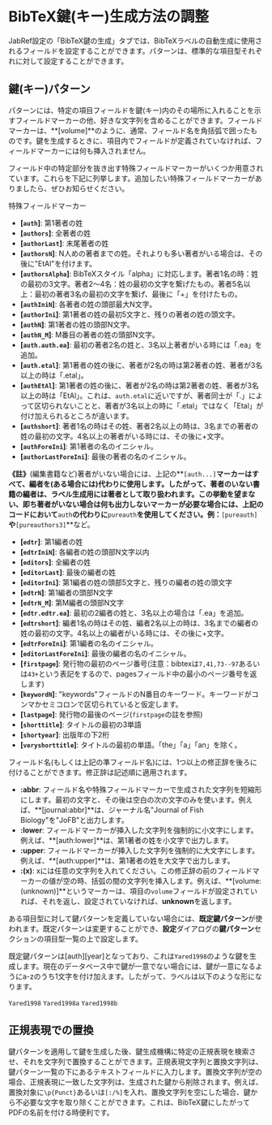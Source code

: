 BibTeX鍵(キー)生成方法の調整
============================

JabRef設定の「BibTeX鍵の生成」タブでは、BibTeXラベルの自動生成に使用されるフィールドを設定することができます。パターンは、標準的な項目型それぞれに対して設定することができます。

鍵(キー)パターン
----------------

パターンには、特定の項目フィールドを鍵(キー)内のその場所に入れることを示すフィールドマーカーの他、好きな文字列を含めることができます。フィールドマーカーは、**\[volume\]**のように、通常、フィールド名を角括弧で囲ったものです。鍵を生成するときに、項目内でフィールドが定義されていなければ、フィールドマーカーには何も挿入されません。

フィールド中の特定部分を抜き出す特殊フィールドマーカーがいくつか用意されています。これらを下記に列挙します。追加したい特殊フィールドマーカーがありましたら、ぜひお知らせください。

特殊フィールドマーカー

-   **\[`auth`\]**: 第1著者の姓
-   **\[`authors`\]**: 全著者の姓
-   **\[`authorLast`\]**: 末尾著者の姓
-   **\[`authorsN`\]**: N人めの著者までの姓。それよりも多い著者がいる場合は、その後に"EtAl"を付けます。
-   **\[`authorsAlpha`\]**: BibTeXスタイル「alpha」に対応します。著者1名の時：姓の最初の3文字。著者2〜4名：姓の最初の文字を繋げたもの。著者5名以上：最初の著者3名の最初の文字を繋げ、最後に「+」を付けたもの。
-   **\[`authIniN`\]**: 各著者の姓の頭部最大N文字。
-   **\[`authorIni`\]**: 第1著者の姓の最初5文字と、残りの著者の姓の頭文字。
-   **\[`authN`\]**: 第1著者の姓の頭部N文字。
-   **\[`authN_M`\]**: M番目の著者の姓の頭部N文字。
-   **\[`auth.auth.ea`\]**: 最初の著者2名の姓と、3名以上著者がいる時には「.ea」を追加。
-   **\[`auth.etal`\]**: 第1著者の姓の後に、著者が2名の時は第2著者の姓、著者が3名以上の時は「.etal」。
-   **\[`authEtAl`\]**: 第1著者の姓の後に、著者が2名の時は第2著者の姓、著者が3名以上の時は「EtAl」。これは、`auth.etal`に近いですが、著者同士が「.」によって区切られないことと、著者が3名以上の時に「.etal」ではなく「Etal」が付け加えられるところが違います。
-   **\[`authshort`\]**: 著者1名の時はその姓、著者2名以上の時は、3名までの著者の姓の最初の文字。4名以上の著者がいる時には、その後に+文字。
-   **\[`authForeIni`\]**: 第1著者の名のイニシャル。
-   **\[`authorLastForeIni`\]**: 最後の著者の名のイニシャル。

**《註》**(編集書籍など)著者がいない場合には、上記の**`[auth...]`**マーカーはすべて、編者を(ある場合には)代わりに使用します。したがって、著者のいない書籍の編者は、ラベル生成用には著者として取り扱われます。この挙動を望まない、即ち著者がいない場合は何も出力しないマーカーが必要な場合には、上記のコードにおいて**`auth`**の代わりに**`pureauth`**を使用してください。例：**`[pureauth]`**や**`[pureauthors3]`**など。

-   **\[`edtr`\]**: 第1編者の姓
-   **\[`edtrIniN`\]**: 各編者の姓の頭部N文字以内
-   **\[`editors`\]**: 全編者の姓
-   **\[`editorLast`\]**: 最後の編者の姓
-   **\[`editorIni`\]**: 第1編者の姓の頭部5文字と、残りの編者の姓の頭文字
-   **\[`edtrN`\]**: 第1編者の頭部N文字
-   **\[`edtrN_M`\]**: 第M編者の頭部N文字
-   **\[`edtr.edtr.ea`\]**: 最初の2編者の姓と、3名以上の場合は「.ea」を追加。
-   **\[`edtrshort`\]**: 編者1名の時はその姓、編者2名以上の時は、3名までの編者の姓の最初の文字。4名以上の編者がいる時には、その後に+文字。
-   **\[`edtrForeIni`\]**: 第1編者の名のイニシャル。
-   **\[`editorLastForeIni`\]**: 最後の編者の名のイニシャル。
-   **\[`firstpage`\]**: 発行物の最初のページ番号(注意：bibtexは`7,41,73--97`あるいは`43+`という表記をするので、pagesフィールド中の最小のページ番号を返します)
-   **\[`keywordN`\]**: "keywords"フィールドのN番目のキーワード。キーワードがコンマかセミコロンで区切られていると仮定します。
-   **\[`lastpage`\]**: 発行物の最後のページ(`firstpage`の註を参照)
-   **\[`shorttitle`\]**: タイトルの最初の3単語
-   **\[`shortyear`\]**: 出版年の下2桁
-   **\[`veryshorttitle`\]**: タイトルの最初の単語。「the」「a」「an」を除く。

フィールド名(もしくは上記の準フィールド名)には、1つ以上の修正辞を後ろに付けることができます。修正辞は記述順に適用されます。

-   **:abbr**: フィールド名や特殊フィールドマーカーで生成された文字列を短縮形にします。最初の文字と、その後は空白の次の文字のみを使います。例えば、**\[journal:abbr\]**は、ジャーナル名"Journal of Fish Biology"を"JoFB"と出力します。
-   **:lower**: フィールドマーカーが挿入した文字列を強制的に小文字にします。例えば、**\[auth:lower\]**は、第1著者の姓を小文字で出力します。
-   **:upper**: フィールドマーカーが挿入した文字列を強制的に大文字にします。例えば、**\[auth:upper\]**は、第1著者の姓を大文字で出力します。
-   **:(x)**: xには任意の文字列を入れてください。この修正辞の前のフィールドマーカーの値が空の時、括弧の間の文字列を挿入します。例えば、**\[volume:(unknown)\]**というマーカーは、項目の`volume`フィールドが設定されていれば、それを返し、設定されていなければ、**unknown**を返します。

ある項目型に対して鍵パターンを定義していない場合には、**既定鍵パターン**が使われます。既定パターンは変更することができ、**設定**ダイアログの**鍵パターン**セクションの項目型一覧の上で設定します。

既定鍵パターンは\[auth\]\[year\]となっており、これは`Yared1998`のような鍵を生成します。現在のデータベース中で鍵が一意でない場合には、鍵が一意になるようにa-zのうち1文字を付け加えます。したがって、ラベルは以下のような形になります。

`Yared1998`
`Yared1998a`
`Yared1998b`

正規表現での置換
----------------

鍵パターンを適用して鍵を生成した後、鍵生成機構に特定の正規表現を検索させ、それを文字列で置換することができます。正規表現文字列と置換文字列は、鍵パターン一覧の下にあるテキストフィールドに入力します。置換文字列が空の場合、正規表現に一致した文字列は、生成された鍵から削除されます。例えば、置換対象に`\p{Punct}`あるいは`[:/%]`を入れ、置換文字列を空にした場合、鍵から不必要な文字を取り除くことができます。これは、BibTeX鍵にしたがってPDFの名前を付ける時便利です。
